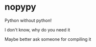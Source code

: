 # nopypy
Python without python!

I don't know, why do you need it

Maybe better ask someone for compiling it
